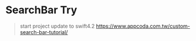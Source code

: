 #  SearchBar Try

> start project update to swift4.2
> https://www.appcoda.com.tw/custom-search-bar-tutorial/


